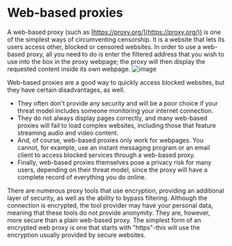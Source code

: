 [Title]: # (Веб-прокси)
[Order]: # (7)

# Web-based proxies

A web-based proxy (such as [https://proxy.org/](https://proxy.org/)) is one of the simplest ways of circumventing censorship. It is a website that lets its users access other, blocked or censored websites. In order to use a web-based proxy, all you need to do is enter the filtered address that you wish to use into the box in the proxy webpage; the proxy will then display the requested content inside its own webpage.
![image](internetb3.png)

Web-based proxies are a good way to quickly access blocked websites, but they have certain disadvantages, as well.

*   They often don't provide any security and will be a poor choice if your threat model includes someone monitoring your internet connection.
*   They do not always display pages correctly, and many web-based proxies will fail to load complex websites, including those that feature streaming audio and video content.
*   And, of course, web-based proxies only work for webpages. You cannot, for example, use an instant messaging program or an email client to access blocked services through a web-based proxy.
*   Finally, web-based proxies themselves pose a privacy risk for many users, depending on their threat model, since the proxy will have a complete record of everything you do online.

There are numerous proxy tools that use encryption, providing an additional layer of security, as well as the ability to bypass filtering. Although the connection is encrypted, the tool provider may have your personal data, meaning that these tools do not provide anonymity. They are, however, more secure than a plain web-based proxy. The simplest form of an encrypted web proxy is one that starts with "https"-this will use the encryption usually provided by secure websites.